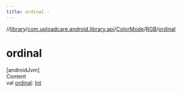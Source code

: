 ```yaml
---
title: ordinal -
---
```

//[library](../../../index.md)/[com.uploadcare.android.library.api](../../index.md)/[ColorMode](../index.md)/[RGB](index.md)/[ordinal](ordinal.md)



# ordinal  
[androidJvm]  
Content  
val [ordinal](ordinal.md): [Int](https://kotlinlang.org/api/latest/jvm/stdlib/kotlin/-int/index.html)  



